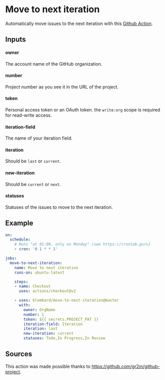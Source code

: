# Move to next iteration

Automatically move issues to the next iteration with this [Github Action](https://github.com/features/actions).

## Inputs
#### owner
The account name of the GitHub organization.

#### number
Project number as you see it in the URL of the project.

#### token
Personal access token or an OAuth token. the `write:org` scope is required for read-write access.

#### iteration-field
The name of your iteration field.

#### iteration
Should be `last` or `current`.

#### new-iteration
Should be `current` or `next`.

#### statuses
Statuses of the issues to move to the next iteration.

## Example

```yml
on:
  schedule:
    # Runs "at 01:00, only on Monday" (see https://crontab.guru)
    - cron: '0 1 * * 1'

jobs:
  move-to-next-iteration:
    name: Move to next iteration
    runs-on: ubuntu-latest

    steps:
    - name: Checkout
      uses: actions/checkout@v2

    - uses: blombard/move-to-next-iteration@master
      with:
        owner: OrgName
        number: 1
        token: ${{ secrets.PROJECT_PAT }}
        iteration-field: Iteration
        iteration: last
        new-iteration: current
        statuses: Todo,In Progress,In Review
```

## Sources

This action was made possible thanks to https://github.com/gr2m/github-project.
